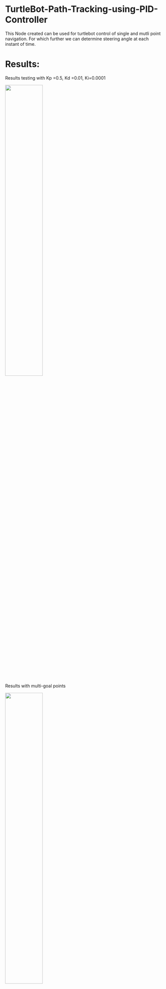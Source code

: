# TurtleBot-Path-Tracking-using-PID-Controller
This Node created can be used for turtlebot control of single and mutli point navigation. For which further we can determine steering angle at each instant of time. 

# Results:

Results testing with Kp =0.5, Kd =0.01, Ki=0.0001
<p float="center">
<img src="animations/PID_control.gif" width="49%"/>
</p>

Results with multi-goal points
<p float="center">
<img src="animations/multi_goal_points.gif" width="49%" height = "49%"/>
</p>



# Lauching simulation

First create a catkin workspace and download the repo

```
 roslaunch turtlebot3_gazebo turtlebot3_empty_world.launch
```

Once gazebo is launched, open another terminal, then

```
source ./devel/setup.bash
```
```
rosrun pid_controller pid_controller
```

# References:

Create Catkin_ws and initialize it, Follow the http://wiki.ros.org/ROS/Tutorials link for more information.

Install tutlebot3 package, Follow the https://emanual.robotis.com/docs/en/platform/turtlebot3/simulation/ link for more information.


